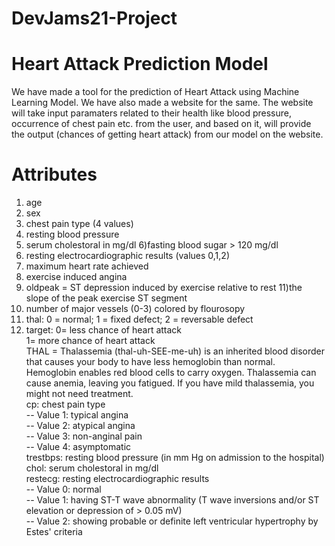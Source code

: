 # DevJams21-Project
# Heart Attack Prediction Model

We have made a tool for the prediction of Heart Attack using Machine Learning Model. We have also made a website for the same. The website will take input paramaters related to their health like blood pressure, occurrence of chest pain etc. from the user, and based on it, will provide the output (chances of getting heart attack) from our model on the website.

# Attributes
1) age
2) sex
3) chest pain type (4 values)
4) resting blood pressure
5) serum cholestoral in mg/dl
6)fasting blood sugar > 120 mg/dl
7) resting electrocardiographic results (values 0,1,2)
8) maximum heart rate achieved
9) exercise induced angina
10) oldpeak = ST depression induced by exercise relative to rest
11)the slope of the peak exercise ST segment
12) number of major vessels (0-3) colored by flourosopy
13) thal: 0 = normal; 1 = fixed defect; 2 = reversable defect
14) target: 0= less chance of heart attack <br /> 
            1= more chance of heart attack <br />
THAL = Thalassemia (thal-uh-SEE-me-uh) is an inherited blood disorder that causes your body to have less hemoglobin than normal. Hemoglobin enables red blood cells to carry oxygen. Thalassemia can cause anemia, leaving you fatigued. If you have mild thalassemia, you might not need treatment. <br />
cp: chest pain type <br />
-- Value 1: typical angina <br />
-- Value 2: atypical angina <br />
-- Value 3: non-anginal pain <br />
-- Value 4: asymptomatic <br />
trestbps: resting blood pressure (in mm Hg on admission to the hospital) <br />
chol: serum cholestoral in mg/dl <br />
restecg: resting electrocardiographic results <br />
-- Value 0: normal <br />
-- Value 1: having ST-T wave abnormality (T wave inversions and/or ST elevation or depression of > 0.05 mV)<br />
-- Value 2: showing probable or definite left ventricular hypertrophy by Estes' criteria <br />
